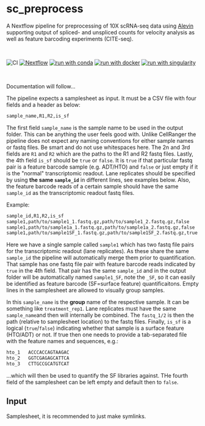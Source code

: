 # sc_preprocess

A Nextflow pipeline for preprocessing of 10X scRNA-seq data using [Alevin](https://salmon.readthedocs.io/en/latest/alevin.html) supporting output of spliced- and unspliced counts for velocity analysis as well as feature barcoding experiments (CITE-seq).

<br>

![CI](https://github.com/ATpoint/sc_preprocess/actions/workflows/CI.yml/badge.svg)
[![Nextflow](https://img.shields.io/badge/nextflow%20DSL2-%E2%89%A521.10.6-23aa62.svg?labelColor=000000)](https://www.nextflow.io/)
[![run with conda](http://img.shields.io/badge/run%20with-conda-3EB049?labelColor=000000&logo=anaconda)](https://docs.conda.io/en/latest/)
[![run with docker](https://img.shields.io/badge/run%20with-docker-0db7ed?labelColor=000000&logo=docker)](https://www.docker.com/)
[![run with singularity](https://img.shields.io/badge/run%20with-singularity-1d355c.svg?labelColor=000000)](https://sylabs.io/docs/)

<br>

Documentation will follow...

The pipeline expects a samplesheet as input. It must be a CSV file with four fields and a header as below:

```bash
sample_name,R1,R2,is_sf
```

The first field `sample_name` is the sample name to be used in the output folder. This can be anything the user feels good with. Unlike CellRanger the pipeline does not expect any naming conventions for either sample names or fastq files. Be smart and do not use whitespaces here. The 2n and 3rd fields are `R1` and `R2` which are the paths to the R1 and R2 fastq files. Lastly, the 4th field `is_sf` should be `true` or `false`. It is `true` if that particular fastq pair is a feature barcode sample (e.g. ADT/HTO) and `false` or just empty if it is the "normal" transcriptomic readout. Lane replicates should be specified by using **the same `sample_id`** in different lines, see examples below. Also, the feature barcode reads of a certain sample should have the same `sample_id` as the transcriptomic readout fastq files.

Example:

```bash
sample_id,R1,R2,is_sf
sample1,path/to/sample1_1.fastq.gz,path/to/sample1_2.fastq.gz,false
sample1,path/to/sample1a_1.fastq.gz,path/to/sample1a_2.fastq.gz,false
sample1,path/to/sample1SF_1.fastq.gz,path/to/sample1SF_2.fastq.gz,true
```

Here we have a single sample called `sample1` which has two fastq file pairs for the transcriptomic readout (lane replicates). As these share the same `sample_id` the pipeline will automatically merge them prior to quantification. That sample has one fastq file pair with feature barcode reads indicated by `true` in the 4th field. That pair has the same `sample_id` and in the output folder will be automatically named `sample1_SF`, note the `_SF`, so it can easily be identified as feature barcode (SF=surface feature) quantificaitons. Empty lines in the samplesheet are allowed to visually group samples.


In this `sample_name` is the **group** name of the respective sample. It can be something like `treatment_rep1`. Lane replicates must have the same `sample_name`and then will internally be combined. The `fastq_1/2` is then the path (relative to samplesheet location) to the fastq files. Finally, `is_sf` is a logical (`true`/`false`) indicating whether that sample is a surface feature (HTO/ADT) or not. If true then one needs to provide a tab-separated file with the feature names and sequences, e.g.:

```bash
hto_1	ACCCACCAGTAAGAC
hto_2	GGTCGAGAGCATTCA
hto_3	CTTGCCGCATGTCAT
```

...which will then be used to quantify the SF libraries against. THe fourth field of the samplesheet can be left empty and default then to `false`.



## Input

Samplesheet, it is recommended to just make symlinks.

